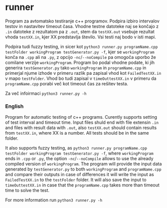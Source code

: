 # runner
Program za avtomatsko testiranje c++ programov. Podpira izbiro intervalov testov in nastavitev timeout časa. Vhodne testne datoteke naj se končajo z ```.in``` datoteke z rezultatom pa z ```.out```, stem da ```testXX.out``` vsebuje rezultat vhoda ```testXX.in```, kjer XX predstavlja število. Vsi testi naj bodo v isti mapi.

Podpira tudi fuzzy testing, in sicer kot ```python3 runner.py programName.cpp testFolder workingProgram testGenerator.py -f```, kjer se ```workingProgram``` konča na ```.cpp``` ali na ```.py```, z opcijo ```-nc```/```--noCompile``` pa omogoča uporbo že comilane verzije ```workingProgram```. Program bo podal vhodne podate, ki jih generira ```testGenerator.py``` tako ```workingProgram``` in ```programName.cpp``` in primerjal njume izhode v primeru razlik pa zapisal vhod kot ```FailedTestXX.in``` v mapo ```testFolder```. Vhod bo tudi zapisal v ```timeOuttestXX.in``` v primeru da ```programName.cpp``` porabi več kot timeout čas za rešitev testa.

Za več infoirmaci ```python3 runner.py -h```

### English
Program for automatic testing of c++ programs. Curently supports setting of test interval and timeout time. Input files shuld end with file extensin ```.in``` and files with result data with ```.out```, also  ```testXX.out``` should contain results from ```testXX.in```, where XX is a number. All tests should be in the same folder.

It also supports fuzzy testing, as ```python3 runner.py programName.cpp testFolder workingProgram testGenerator.py -f```, where ```workingProgram``` ends in ```.cpp``` or ```.py```, the option ```-nc```/```--noCompile``` allows to use the already compiled version of ```workingProgram```. The program will provide the input data generated by ```testGenerator.py``` to both ```workingProgram``` and ```programName.cpp``` and compare their outputs in case of differences it will write the input as ```FailedTestXX.in``` to the ```testFolder``` folder. It will also save the input to ```timeOuttestXX.in``` in case that the ```programName.cpp``` takes more than timeout time to solve the test.

For more information run ```python3 runner.py -h```
